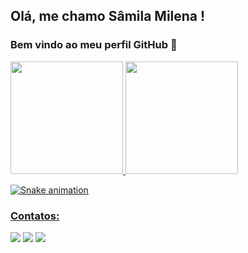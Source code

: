 ## Olá, me chamo Sâmila Milena ! 
### Bem vindo ao meu perfil GitHub 👋

<div>
<a href="https://github.com/Samila23">
<img height="180em" src="https://github-readme-stats.vercel.app/api/top-langs/?username=Samila23&layout=compact&langs_count=7&theme=dracula"/>
<img height="180em" src="https://github-readme-stats.vercel.app/api?username=Samila23&show_icons=true&theme=dracula&include_all_commits=true&count_private=false"/>
</div>

![Snake animation](https://github.com/Samila23/Samila23/blob/output/github-contribution-grid-snake.svg) 

### Contatos:
<div>
<a href="https://instagram.com/samilamilenna" target="_blank"><img src="https://img.shields.io/badge/-Instagram-%23E4405F?style=for-the-badge&logo=instagram&logoColor=white" target="_blank"></a>
<a href = "mailto:samila.milenna@gmail.com"><img src="https://img.shields.io/badge/Gmail-D14836?style=for-the-badge&logo=gmail&logoColor=white" target="_blank"></a>
<a href="https://www.linkedin.com/in/s%C3%A2mila-milena-06063717b" target="_blank"><img src="https://img.shields.io/badge/-LinkedIn-%230077B5?style=for-the-badge&logo=linkedin&logoColor=white" target="_blank"></a>   
</div>
